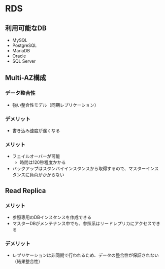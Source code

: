 
# RDS
## 利用可能なDB
- MySQL
- PostgreSQL
- MariaDB
- Oracle
- SQL Server

## Multi-AZ構成
### データ整合性
- 強い整合性モデル（同期レプリケーション）

### デメリット
- 書き込み速度が遅くなる

### メリット
- フェイルオーバーが可能
    - 時間は120秒程度かかる
- バックアップはスタンバイインスタンスから取得するので、マスターインスタンスに負荷がかからない


## Read Replica
### メリット
- 参照専用のDBインスタンスを作成できる
- マスターDBがメンテナンス中でも、参照系はリードレプリカにアクセスできる

### デメリット
- レプリケーションは非同期で行われるため、データの整合性が保証されない（結果整合性）

